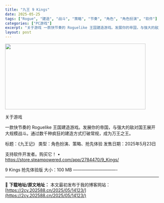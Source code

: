 ```yaml
---
title: "九王 9 Kings"
date: 2025-05-25
tags: ["Rogue", "建造", "战斗", "策略", "节奏", "角色", "角色扮演", "软件"]
categories: ["PC游戏"]
excerpt: "关于游戏 一款快节奏的 Roguelike 王国建造游戏。发展你的帝国，与强大的敌对国王展开大规模战斗。通过数千种疯狂的建造方式打破常规，成为万王之王。 标题：《九王记》 类型：角色扮演、策略、抢先体验 发售日期：2025年5月23日 支持软件开发者。购买它！ • https://store.ste&hellip;"
layout: post
---
```


<img src="https://2cy.202588.cn/wp-content/uploads/2025/05/2025052514310414.jpg" alt="" width="460" height="215" class="aligncenter size-full wp-image-14124" />

关于游戏

一款快节奏的 Roguelike 王国建造游戏。发展你的帝国，与强大的敌对国王展开大规模战斗。通过数千种疯狂的建造方式打破常规，成为万王之王。

标题：《九王记》
类型：角色扮演、策略、抢先体验
发售日期：2025年5月23日

支持软件开发者。购买它！
• https://store.steampowered.com/app/2784470/9_Kings/

9 Kings 抢先体验版
大小：100 MB
——————————- 

---
📖 **下载地址/原文地址：** 本文最初发布于我的博客网站：[https://2cy.202588.cn/2025/05/14123/](https://2cy.202588.cn/2025/05/14123/)
